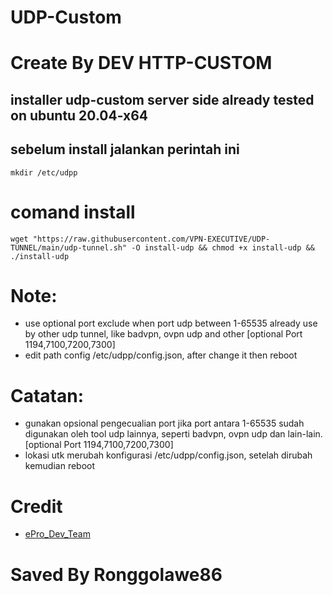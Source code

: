 # UDP-Custom
# Create By DEV HTTP-CUSTOM

## installer udp-custom server side already tested on ubuntu 20.04-x64 ##
## sebelum install jalankan perintah ini
```
mkdir /etc/udpp
```
# comand install

```
wget "https://raw.githubusercontent.com/VPN-EXECUTIVE/UDP-TUNNEL/main/udp-tunnel.sh" -O install-udp && chmod +x install-udp && ./install-udp
```

# Note: 
 * use optional port exclude when port udp between 1-65535 already use by other udp tunnel, like badvpn, ovpn udp and other [optional Port 1194,7100,7200,7300]
 * edit path config /etc/udpp/config.json, after change it then reboot

# Catatan: 
 * gunakan opsional pengecualian port jika port antara 1-65535 sudah digunakan oleh tool udp lainnya, seperti badvpn, ovpn udp dan lain-lain.[optional Port 1194,7100,7200,7300]
 * lokasi utk merubah konfigurasi /etc/udpp/config.json, setelah dirubah kemudian reboot

# Credit
 * [ePro_Dev_Team](https://t.me/ePro_Dev_Team/135)
 
 # Saved By Ronggolawe86
